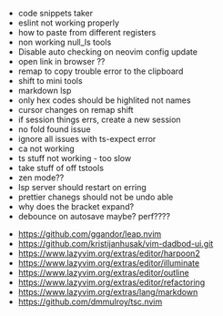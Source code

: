 - code snippets taker
- eslint not working properly
- how to paste from different registers
- non working null_ls tools
- Disable auto checking on neovim config update
- open link in browser ??
- remap to copy trouble error to the clipboard
- shift to mini tools
- markdown lsp
- only hex codes should be highlited not names
- cursor changes on remap shift
- if session things errs, create a new session
- no fold found issue
- ignore all issues with ts-expect error
- <leader>ca not working
- ts stuff not working - too slow
- take stuff of off tstools
- zen mode??
- lsp server should restart on erring
- prettier chanegs should not be undo able
- why does the bracket expand?
- debounce on autosave maybe? perf????

<!-- plugins to install -->

- https://github.com/ggandor/leap.nvim
- https://github.com/kristijanhusak/vim-dadbod-ui.git
- https://www.lazyvim.org/extras/editor/harpoon2
- https://www.lazyvim.org/extras/editor/illuminate
- https://www.lazyvim.org/extras/editor/outline
- https://www.lazyvim.org/extras/editor/refactoring
- https://www.lazyvim.org/extras/lang/markdown
- https://github.com/dmmulroy/tsc.nvim
